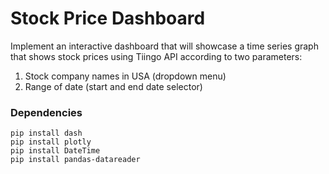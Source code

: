 # Stock Price Dashboard
Implement an interactive dashboard that will showcase a time series graph that shows stock prices using Tiingo API according to two parameters:
1) Stock company names in USA (dropdown menu)
2) Range of date (start and end date selector)

### Dependencies
```
pip install dash
pip install plotly
pip install DateTime
pip install pandas-datareader
```
